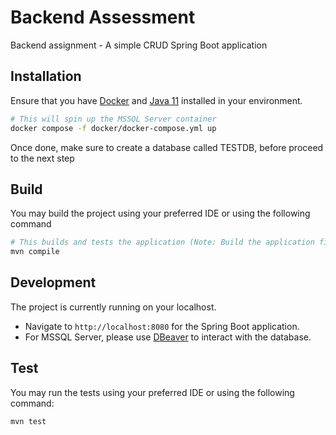 # Backend Assessment

Backend assignment - A simple CRUD Spring Boot application
## Installation

Ensure that you have [Docker](https://docs.docker.com/get-docker/) and [Java 11](https://www.oracle.com/java/technologies/javase/jdk11-archive-downloads.html) installed in your
environment.

```bash
# This will spin up the MSSQL Server container
docker compose -f docker/docker-compose.yml up
```
Once done, make sure to create a database called TESTDB, before proceed to the next step

## Build

You may build the project using your preferred IDE or using the following command

```bash
# This builds and tests the application (Note: Build the application first before spinning up docker)
mvn compile
```

## Development

The project is currently running on your localhost.

* Navigate to ``http://localhost:8080`` for the Spring Boot application.
* For MSSQL Server, please use [DBeaver](https://dbeaver.io/) to interact with the
  database.

## Test

You may run the tests using your preferred IDE or using the following command:

```bash
mvn test
```